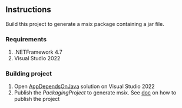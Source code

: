 ## Instructions
Build this project to generate a msix package containing a jar file.


### Requirements
1. .NETFramework 4.7
2. Visual Studio 2022

### Building project
1. Open [AppDependsOnJava](AppDependsOnJava.sln) solution on Visual Studio 2022
2. Publish the *PackagingProject* to generate msix. See [doc](https://learn.microsoft.com/en-us/windows/msix/package/packaging-uwp-apps) on how to publish the project 

